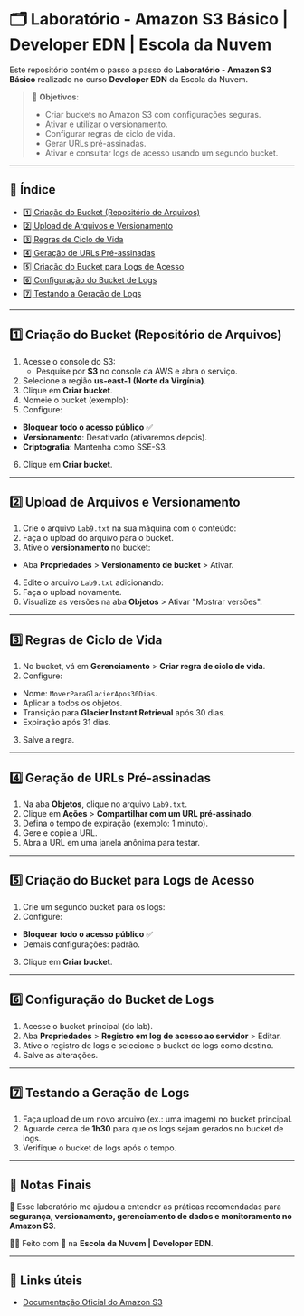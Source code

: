 # 🗂️ Laboratório - Amazon S3 Básico | Developer EDN | Escola da Nuvem

Este repositório contém o passo a passo do **Laboratório - Amazon S3 Básico** realizado no curso **Developer EDN** da Escola da Nuvem.  

> 🚀 **Objetivos**:
> - Criar buckets no Amazon S3 com configurações seguras.
> - Ativar e utilizar o versionamento.
> - Configurar regras de ciclo de vida.
> - Gerar URLs pré-assinadas.
> - Ativar e consultar logs de acesso usando um segundo bucket.

---

## 📂 Índice

- [1️⃣ Criação do Bucket (Repositório de Arquivos)](#1️⃣-criação-do-bucket-repositório-de-arquivos)
- [2️⃣ Upload de Arquivos e Versionamento](#2️⃣-upload-de-arquivos-e-versionamento)
- [3️⃣ Regras de Ciclo de Vida](#3️⃣-regras-de-ciclo-de-vida)
- [4️⃣ Geração de URLs Pré-assinadas](#4️⃣-geraçao-de-urls-pré-assinadas)
- [5️⃣ Criação do Bucket para Logs de Acesso](#5️⃣-criação-do-bucket-para-logs-de-acesso)
- [6️⃣ Configuração do Bucket de Logs](#6️⃣-configuração-do-bucket-de-logs)
- [7️⃣ Testando a Geração de Logs](#7️⃣-testando-a-geraçao-de-logs)

---

## 1️⃣ Criação do Bucket (Repositório de Arquivos)

1. Acesse o console do S3:  
   - Pesquise por **S3** no console da AWS e abra o serviço.  
2. Selecione a região **us-east-1 (Norte da Virgínia)**.  
3. Clique em **Criar bucket**.  
4. Nomeie o bucket (exemplo):
5. Configure:  
- **Bloquear todo o acesso público** ✅  
- **Versionamento**: Desativado (ativaremos depois).  
- **Criptografia**: Mantenha como SSE-S3.  
6. Clique em **Criar bucket**.

<!-- 📸 Adicione aqui o print do bucket criado -->

---

## 2️⃣ Upload de Arquivos e Versionamento

1. Crie o arquivo `Lab9.txt` na sua máquina com o conteúdo:
2. Faça o upload do arquivo para o bucket.
3. Ative o **versionamento** no bucket:
- Aba **Propriedades** > **Versionamento de bucket** > Ativar.
4. Edite o arquivo `Lab9.txt` adicionando:
5. Faça o upload novamente.
6. Visualize as versões na aba **Objetos** > Ativar "Mostrar versões".

<!-- 📸 Adicione aqui o print do versionamento habilitado e múltiplas versões -->

---

## 3️⃣ Regras de Ciclo de Vida

1. No bucket, vá em **Gerenciamento** > **Criar regra de ciclo de vida**.  
2. Configure:  
- Nome: `MoverParaGlacierApos30Dias`.  
- Aplicar a todos os objetos.  
- Transição para **Glacier Instant Retrieval** após 30 dias.  
- Expiração após 31 dias.  
3. Salve a regra.

<!-- 📸 Adicione aqui o print da regra criada -->

---

## 4️⃣ Geração de URLs Pré-assinadas

1. Na aba **Objetos**, clique no arquivo `Lab9.txt`.  
2. Clique em **Ações** > **Compartilhar com um URL pré-assinado**.  
3. Defina o tempo de expiração (exemplo: 1 minuto).  
4. Gere e copie a URL.  
5. Abra a URL em uma janela anônima para testar.

<!-- 📸 Adicione aqui o print da URL pré-assinada e do acesso -->

---

## 5️⃣ Criação do Bucket para Logs de Acesso

1. Crie um segundo bucket para os logs:
2. Configure:
- **Bloquear todo o acesso público** ✅  
- Demais configurações: padrão.  
3. Clique em **Criar bucket**.

<!-- 📸 Adicione aqui o print do bucket de logs -->

---

## 6️⃣ Configuração do Bucket de Logs

1. Acesse o bucket principal (do lab).  
2. Aba **Propriedades** > **Registro em log de acesso ao servidor** > Editar.  
3. Ative o registro de logs e selecione o bucket de logs como destino.  
4. Salve as alterações.

<!-- 📸 Adicione aqui o print da configuração de logs -->

---

## 7️⃣ Testando a Geração de Logs

1. Faça upload de um novo arquivo (ex.: uma imagem) no bucket principal.  
2. Aguarde cerca de **1h30** para que os logs sejam gerados no bucket de logs.  
3. Verifique o bucket de logs após o tempo.

<!-- 📸 Adicione aqui o print dos logs gerados no bucket de logs -->

---


## 📌 Notas Finais

📝 Esse laboratório me ajudou a entender as práticas recomendadas para **segurança, versionamento, gerenciamento de dados e monitoramento no Amazon S3**.  

👨‍💻 Feito com 💙 na **Escola da Nuvem | Developer EDN**.  

---

## 📎 Links úteis

- [Documentação Oficial do Amazon S3](https://docs.aws.amazon.com/pt_br/AmazonS3/latest/userguide/ServerLogs.html)

  
 
  
  
